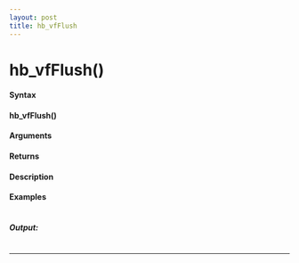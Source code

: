 ```yaml
---
layout: post
title: hb_vfFlush
---
```


# hb_vfFlush()


#### Syntax

#### hb_vfFlush()

#### Arguments

#### Returns

#### Description

#### Examples

```

```

##### Output:

```

```

---